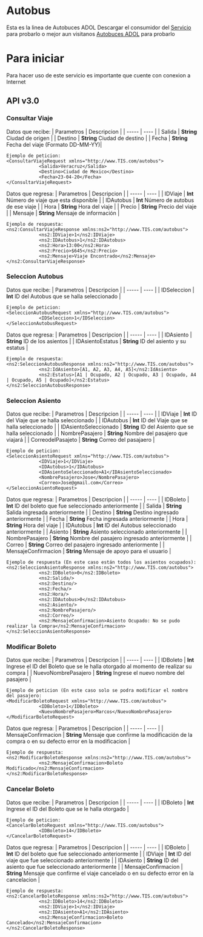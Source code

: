 # Autobus
Esta es la linea de Autobuces ADOL
Descargar el consumidor del [Servicio](https://github.com/luisangel1209/Autobus) para probarlo o mejor aun visitanos [Autobuces ADOL](https://github.com/luisangel1209/Autobus) para probarlo
# Para iniciar
Para hacer uso de este servicio es importante que cuente con conexion a Internet
## API v3.0
### Consultar Viaje
Datos que recibe:
| Parametros | Descripcion |
| ----- | ---- |
| Salida | **String** Ciudad de origen  |
| Destino | **String** Ciudad de destino |
| Fecha | **String** Fecha del viaje (Formato DD-MM-YY)|

```
Ejemplo de peticion:
<ConsultarViajeRequest xmlns="http://www.TIS.com/autobus">
            <Salida>Veracruz</Salida>
            <Destino>Ciudad de Mexico</Destino>
            <Fecha>23-04-20</Fecha>
</ConsultarViajeRequest>
```
Datos que regresa:
| Parametros | Descripcion |
| ----- | ---- |
| IDViaje | **Int** Número de viaje que esta disponible  |
| IDAutobus | **Int** Número de autobus de ese viaje  |
| Hora | **String** Hora del viaje  |
| Precio | **String** Precio del viaje  |
| Mensaje | **String** Mensaje de información  |

```
Ejemplo de respuesta:
<ns2:ConsultarViajeResponse xmlns:ns2="http://www.TIS.com/autobus">
            <ns2:IDViaje>1</ns2:IDViaje>
            <ns2:IDAutobus>1</ns2:IDAutobus>
            <ns2:Hora>13:00</ns2:Hora>
            <ns2:Precio>$645</ns2:Precio>
            <ns2:Mensaje>Viaje Encontrado</ns2:Mensaje>
</ns2:ConsultarViajeResponse>
```

### Seleccion Autobus
Datos que recibe:
| Parametros | Descripcion |
| ----- | ---- |
| IDSeleccion | **Int** ID del Autobus que se halla seleccionado  |

```
Ejemplo de peticion:
<SeleccionAutobusRequest xmlns="http://www.TIS.com/autobus">
            <IDSeleccion>1</IDSeleccion>
</SeleccionAutobusRequest>
```

Datos que regresa:
| Parametros | Descripcion |
| ----- | ---- |
| IDAsiento | **String** ID de los asientos  |
| IDAsientoEstatus | **String** ID del asiento y su estatus |
```
Ejemplo de respuesta:
<ns2:SeleccionAutobusResponse xmlns:ns2="http://www.TIS.com/autobus">
            <ns2:IdAsiento>[A1, A2, A3, A4, A5]</ns2:IdAsiento>
            <ns2:Estatus>[A1 | Ocupado, A2 | Ocupado, A3 | Ocupado, A4 | Ocupado, A5 | Ocupado]</ns2:Estatus>
</ns2:SeleccionAutobusResponse>
```

### Seleccion Asiento
Datos que recibe:
| Parametros | Descripcion |
| ----- | ---- |
| IDViaje | **Int** ID del Viaje que se halla seleccionado  |
| IDAutobus | **Int** ID del Viaje que se halla seleccionado  |
| IDAsientoSeleccionado | **String** ID del Asiento que se halla seleccionado  |
| NombrePasajero | **String** Nombre del pasajero que viajará  |
| CorreodelPasajeto | **String** Correo del pasajaero |
```
Ejemplo de peticion:
<SeleccionAsientoRequest xmlns="http://www.TIS.com/autobus">
            <IDViaje>1</IDViaje>
            <IDAutobus>1</IDAutobus>
            <IDAsientoSeleccionado>A1</IDAsientoSeleccionado>
            <NombrePasajero>Jose</NombrePasajero>
            <Correo>Jose@gmail.com</Correo>
</SeleccionAsientoRequest>
```

Datos que regresa:
| Parametros | Descripcion |
| ----- | ---- |
| IDBoleto | **Int** ID del boleto que fue seleccionado anteriormente |
| Salida | **String** Salida ingresada anteriormente |
| Destino | **String** Destino ingresado anteriormente |
| Fecha | **String** Fecha ingresada anteriormente |
| Hora | **String** Hora del viaje |
| IDAutobus | **Int** ID del Autobus seleccionado anteriormente |
| Asiento | **String** Asiento seleccionado anteriormente |
| NombrePasajero | **String** Nombre del pasajero ingresado anteriormente |
| Correo | **String** Correo del pasajero ingresado anteriormente |
| MensajeConfirmacion | **String** Mensaje de apoyo para el usuario |
```
Ejemplo de respuesta (En este caso están todos los asientos ocupados):
<ns2:SeleccionAsientoResponse xmlns:ns2="http://www.TIS.com/autobus">
            <ns2:IDBoleto>0</ns2:IDBoleto>
            <ns2:Salida/>
            <ns2:Destino/>
            <ns2:Fecha/>
            <ns2:Hora/>
            <ns2:IDAutobus>0</ns2:IDAutobus>
            <ns2:Asiento/>
            <ns2:NombrePasajero/>
            <ns2:Correo/>
            <ns2:MensajeConfirmacion>Asiento Ocupado: No se pudo realizar la Compra</ns2:MensajeConfirmacion>
</ns2:SeleccionAsientoResponse>
```

### Modificar Boleto
Datos que recibe:
| Parametros | Descripcion |
| ----- | ---- |
| IDBoleto | **Int** Ingrese el ID del Boleto que se le halla otorgado al momento de realizar su compra |
| NuevoNombrePasajero | **String** Ingrese el nuevo nombre del pasajero |
```
Ejemplo de peticion (En este caso solo se podra modificar el nombre del pasajero:
<ModificarBoletoRequest xmlns="http://www.TIS.com/autobus">
            <IDBoleto>1</IDBoleto>
            <NuevoNombrePasajero>Marcos</NuevoNombrePasajero>
</ModificarBoletoRequest>
```

Datos que regresa:
| Parametros | Descripcion |
| ----- | ---- |
| MensajeConfirmacion | **String** Mensaje que confirme la modificación de la compra o en su defecto error en la modificacion |
```
Ejemplo de respuesta:
<ns2:ModificarBoletoResponse xmlns:ns2="http://www.TIS.com/autobus">
            <ns2:MensajeConfirmacion>Boleto Modificado</ns2:MensajeConfirmacion>
</ns2:ModificarBoletoResponse>
```

### Cancelar Boleto
Datos que recibe:
| Parametros | Descripcion |
| ----- | ---- |
| IDBoleto | **Int** Ingrese el ID del Boleto que se le halla otorgado  |
```
Ejemplo de peticion:
<CancelarBoletoRequest xmlns="http://www.TIS.com/autobus">
            <IDBoleto>14</IDBoleto>
</CancelarBoletoRequest>
```

Datos que regresa:
| Parametros | Descripcion |
| ----- | ---- |
| IDBoleto | **Int** ID del boleto que fue seleccionado anteriormente |
| IDViaje | **Int** ID del viaje que fue seleccionado anteriormente |
| IDAsiento | **String** ID del asiento que fue seleccionado anteriormente |
| MensajeConfirmacion | **String** Mensaje que confirme el viaje cancelado o en su defecto error en la cancelacion |
```
Ejemplo de respuesta:
<ns2:CancelarBoletoResponse xmlns:ns2="http://www.TIS.com/autobus">
            <ns2:IDBoleto>14</ns2:IDBoleto>
            <ns2:IDViaje>1</ns2:IDViaje>
            <ns2:IDAsiento>A1</ns2:IDAsiento>
            <ns2:MensajeConfirmacion>Boleto Cancelado</ns2:MensajeConfirmacion>
</ns2:CancelarBoletoResponse>
```
